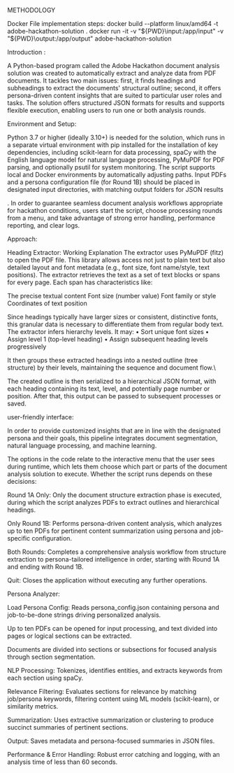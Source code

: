 METHODOLOGY 

Docker File implementation steps:
docker build --platform linux/amd64 -t adobe-hackathon-solution .
docker run -it -v "${PWD}\input:/app/input" -v "${PWD}\output:/app/output" adobe-hackathon-solution

Introduction :

A Python-based program called the Adobe Hackathon document analysis solution was created to automatically extract and analyze data from PDF documents. It tackles two main issues: first, it finds headings and subheadings to extract the documents' structural outline; second, it offers persona-driven content insights that are suited to particular user roles and tasks. The solution offers structured JSON formats for results and supports flexible execution, enabling users to run one or both analysis rounds.

Environment and Setup:

Python 3.7 or higher (ideally 3.10+) is needed for the solution, which runs in a separate virtual environment with pip installed for the installation of key dependencies, including scikit-learn for data processing, spaCy with the English language model for natural language processing, PyMuPDF for PDF parsing, and optionally psutil for system monitoring. The script supports local and Docker environments by automatically adjusting paths. Input PDFs and a persona configuration file (for Round 1B) should be placed in designated input directories, with matching output folders for JSON results

. In order to guarantee seamless document analysis workflows appropriate for hackathon conditions, users start the script, choose processing rounds from a menu, and take advantage of strong error handling, performance reporting, and clear logs.

Approach:

Heading Extractor: Working Explanation
The extractor uses PyMuPDF (fitz) to open the PDF file. This library allows access not just to plain text but also detailed layout and font metadata (e.g., font size, font name/style, text positions).
The extractor retrieves the text as a set of text blocks or spans for every page. Each span has characteristics like: 

The precise textual content
Font size (number value) 
Font family or style 
Coordinates of text position 

Since headings typically have larger sizes or consistent, distinctive fonts, this granular data is necessary to differentiate them from regular body text.
The extractor infers hierarchy levels. It may:
•	Sort unique font sizes 
•	Assign level 1 (top-level heading) 
•	Assign subsequent heading levels  progressively 

It then groups these extracted headings into a nested outline (tree structure) by their levels, maintaining the sequence and document flow.\

The created outline is then serialized to a hierarchical JSON format, with each heading containing its text, level, and potentially page number or position. After that, this output can be passed to subsequent processes or saved.

user-friendly interface:

In order to provide customized insights that are in line with the designated persona and their goals, this pipeline integrates document segmentation, natural language processing, and machine learning.


The options in the code relate to the interactive menu that the user sees during runtime, which lets them choose which part or parts of the document analysis solution to execute. Whether the script runs depends on these decisions: 

Round 1A Only: Only the document structure extraction phase is executed, during which the script analyzes PDFs to extract outlines and hierarchical headings.


Only Round 1B: Performs persona-driven content analysis, which analyzes up to ten PDFs for pertinent content summarization using persona and job-specific configuration. 

Both Rounds: Completes a comprehensive analysis workflow from structure extraction to persona-tailored intelligence in order, starting with Round 1A and ending with Round 1B. 

Quit: Closes the application without executing any further operations.




Persona Analyzer:

Load Persona Config: Reads persona_config.json containing persona and job-to-be-done strings driving personalized analysis.

Up to ten PDFs can be opened for input processing, and text divided into pages or logical sections can be extracted. 

Documents are divided into sections or subsections for focused analysis through section segmentation. 

NLP Processing: Tokenizes, identifies entities, and extracts keywords from each section using spaCy. 

Relevance Filtering: Evaluates sections for relevance by matching job/persona keywords, filtering content using ML models (scikit-learn), or similarity metrics. 

Summarization: Uses extractive summarization or clustering to produce succinct summaries of pertinent sections. 

Output: Saves metadata and persona-focused summaries in JSON files. 

Performance & Error Handling: Robust error catching and logging, with an analysis time of less than 60 seconds.






